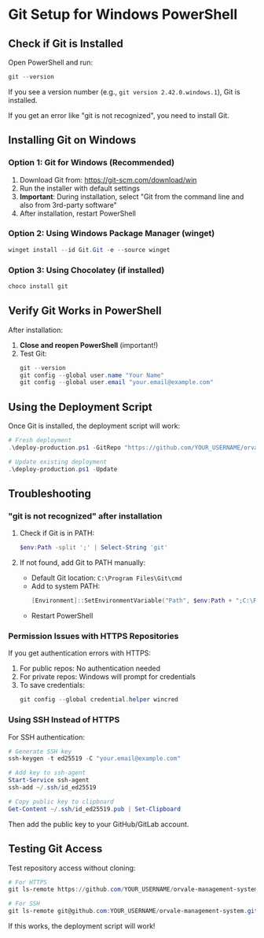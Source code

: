 # Git Setup for Windows PowerShell

## Check if Git is Installed

Open PowerShell and run:
```powershell
git --version
```

If you see a version number (e.g., `git version 2.42.0.windows.1`), Git is installed.

If you get an error like "git is not recognized", you need to install Git.

## Installing Git on Windows

### Option 1: Git for Windows (Recommended)

1. Download Git from: https://git-scm.com/download/win
2. Run the installer with default settings
3. **Important**: During installation, select "Git from the command line and also from 3rd-party software"
4. After installation, restart PowerShell

### Option 2: Using Windows Package Manager (winget)

```powershell
winget install --id Git.Git -e --source winget
```

### Option 3: Using Chocolatey (if installed)

```powershell
choco install git
```

## Verify Git Works in PowerShell

After installation:

1. **Close and reopen PowerShell** (important!)
2. Test Git:
   ```powershell
   git --version
   git config --global user.name "Your Name"
   git config --global user.email "your.email@example.com"
   ```

## Using the Deployment Script

Once Git is installed, the deployment script will work:

```powershell
# Fresh deployment
.\deploy-production.ps1 -GitRepo "https://github.com/YOUR_USERNAME/orvale-management-system.git"

# Update existing deployment
.\deploy-production.ps1 -Update
```

## Troubleshooting

### "git is not recognized" after installation

1. Check if Git is in PATH:
   ```powershell
   $env:Path -split ';' | Select-String 'git'
   ```

2. If not found, add Git to PATH manually:
   - Default Git location: `C:\Program Files\Git\cmd`
   - Add to system PATH:
     ```powershell
     [Environment]::SetEnvironmentVariable("Path", $env:Path + ";C:\Program Files\Git\cmd", [EnvironmentVariableTarget]::Machine)
     ```
   - Restart PowerShell

### Permission Issues with HTTPS Repositories

If you get authentication errors with HTTPS:

1. For public repos: No authentication needed
2. For private repos: Windows will prompt for credentials
3. To save credentials:
   ```powershell
   git config --global credential.helper wincred
   ```

### Using SSH Instead of HTTPS

For SSH authentication:
```powershell
# Generate SSH key
ssh-keygen -t ed25519 -C "your.email@example.com"

# Add key to ssh-agent
Start-Service ssh-agent
ssh-add ~/.ssh/id_ed25519

# Copy public key to clipboard
Get-Content ~/.ssh/id_ed25519.pub | Set-Clipboard
```
Then add the public key to your GitHub/GitLab account.

## Testing Git Access

Test repository access without cloning:
```powershell
# For HTTPS
git ls-remote https://github.com/YOUR_USERNAME/orvale-management-system.git

# For SSH
git ls-remote git@github.com:YOUR_USERNAME/orvale-management-system.git
```

If this works, the deployment script will work!